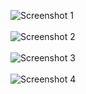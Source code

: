 
![Screenshot 1](https://github.com/varmadatla07/Full-Stack-Cooking-Blog/assets/126235366/f8bfa15b-79df-4b10-b912-eb1b08804ecb)
<br> <br>
![Screenshot 2](https://github.com/varmadatla07/Full-Stack-Cooking-Blog/assets/126235366/4eaae97d-56e8-4cf5-b577-19f3f802697b)
<br> <br>
![Screenshot 3](https://github.com/varmadatla07/Full-Stack-Cooking-Blog/assets/126235366/b7938b65-3058-4306-be89-9057ec73c7c7)
<br> <br>
![Screenshot 4](https://github.com/varmadatla07/Full-Stack-Cooking-Blog/assets/126235366/faaffa61-9155-4ec8-98aa-7e0650ef48b0)
